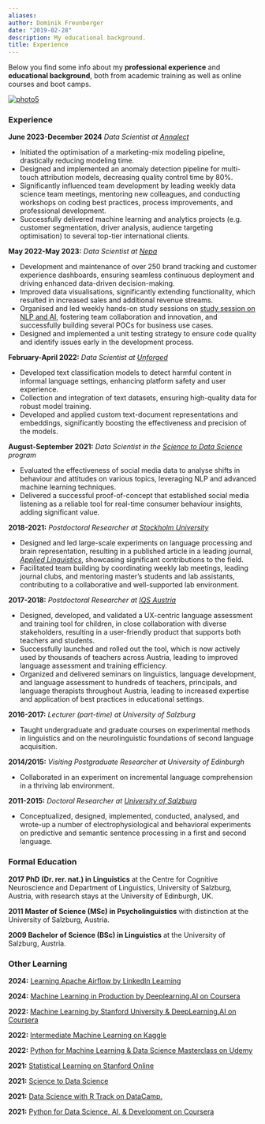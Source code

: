 ```yaml
---
aliases:
author: Dominik Freunberger
date: "2019-02-28"
description: My educational background.
title: Experience
---
```

Below you find some info about my __professional experience__ and __educational background__, both from academic training as well as online courses and boot camps.

[![photo5](/photo5.png)](/large5.jpeg)

### Experience
__June 2023-December 2024__ _Data Scientist at [Annalect](https://annalectnordics.com/)_

  - Initiated the optimisation of a marketing-mix modeling pipeline, drastically reducing modeling time.
  - Designed and implemented an anomaly detection pipeline for multi-touch attribution models, decreasing quality control time by 80%.
  - Significantly influenced team development by leading weekly data science team meetings, mentoring new colleagues, and conducting workshops on coding best practices, process improvements, and professional development.
  - Successfully delivered machine learning and analytics projects (e.g. customer segmentation, driver analysis, audience targeting optimisation) to several top-tier international clients.

__May 2022-May 2023:__ _Data Scientist at [Nepa](https://nepa.se/)_

  - Development and maintenance of over 250 brand tracking and customer experience dashboards, ensuring seamless continuous deployment and driving enhanced data-driven decision-making.
  - Improved data visualisations, significantly extending functionality, which resulted in increased sales and additional revenue streams.
  - Organised and led weekly hands-on study sessions on [study session on NLP and AI](https://dmnkfr.netlify.app/projects/nlp_club/), fostering team collaboration and innovation, and successfully building several POCs for business use cases. 
  - Designed and implemented a unit testing strategy to ensure code quality and identify issues early in the development process.

__February-April 2022:__ _Data Scientist at [Unforged](https://www.unforged.net/)_

  - Developed text classification models to detect harmful content in informal language settings, enhancing platform safety and user experience.
  - Collection and integration of text datasets, ensuring high-quality data for robust model training.
  - Developed and applied custom text-document representations and embeddings, significantly boosting the effectiveness and precision of the models.

__August-September 2021:__ _Data Scientist in the [Science to Data Science](https://s2ds.org/) program_

  - Evaluated the effectiveness of social media data to analyse shifts in behaviour and attitudes on various topics, leveraging NLP and advanced machine learning techniques.
  - Delivered a successful proof-of-concept that established social media listening as a reliable tool for real-time consumer behaviour insights, adding significant value.


__2018-2021:__ _Postdoctoral Researcher at [Stockholm University](https://www.biling.su.se/english/)_

  - Designed and led large-scale experiments on language processing and brain representation, resulting in a published article in a leading journal, [_Applied Linguistics_](https://academic.oup.com/applij), showcasing significant contributions to the field.
  - Facilitated team building by coordinating weekly lab meetings, leading journal clubs, and mentoring master’s students and lab assistants, contributing to a collaborative and well-supported lab environment.

__2017-2018:__ _Postdoctoral Researcher at [IQS Austria](https://www.iqs.gv.at/)_

  - Designed, developed, and validated a UX-centric language assessment and training tool for children, in close collaboration with diverse stakeholders, resulting in a user-friendly product that supports both teachers and students.
  - Successfully launched and rolled out the tool, which is now actively used by thousands of teachers across Austria, leading to improved language assessment and training efficiency.
  - Organized and delivered seminars on linguistics, language development, and language assessment to hundreds of teachers, principals, and language therapists throughout Austria, leading to increased expertise and application of best practices in educational settings.

__2016-2017:__ _Lecturer (part-time) at University of Salzburg_

  - Taught undergraduate and graduate courses on experimental methods in linguistics and on the neurolinguistic foundations of second language acquisition.

__2014/2015:__ _Visiting Postgraduate Researcher at University of Edinburgh_

  - Collaborated in an experiment on incremental language comprehension in a thriving lab environment.

__2011-2015:__ _Doctoral Researcher at [University of Salzburg](https://ccns.sbg.ac.at/)_

  - Conceptualized, designed, implemented, conducted, analysed, and wrote-up a number of electrophysiological and behavioral experiments on predictive and semantic sentence processing in a first and second language.

### Formal Education
__2017 PhD (Dr. rer. nat.) in Linguistics__ at the Centre for Cognitive Neuroscience and Department of Linguistics, University of Salzburg, Austria, with research stays at the University of Edinburgh, UK.

__2011 Master of Science (MSc) in Psycholinguistics__ with distinction at the University of Salzburg, Austria.

__2009 Bachelor of Science (BSc) in Linguistics__ at the University of Salzburg, Austria.

### Other Learning
__2024:__ [Learning Apache Airflow by LinkedIn Learning](https://www.linkedin.com/learning/certificates/92f7fb08d697bc4b38941d050b81d10efdbdbb1e6e311c2ecab01bf30a481132?u=39207972)

__2024:__ [Machine Learning in Production by Deeplearning.AI on Coursera](https://www.coursera.org/account/accomplishments/verify/V1Y80Y6Y2R1I)

__2022:__ [Machine Learning by Stanford University & DeepLearning.AI on Coursera](https://www.coursera.org/account/accomplishments/specialization/certificate/4BJDN3AM952G) 

__2022:__ [Intermediate Machine Learning on Kaggle](https://www.kaggle.com/learn/certification/dominikfreunberger/intermediate-machine-learning)

__2022:__ [Python for Machine Learning & Data Science Masterclass on Udemy](https://www.udemy.com/certificate/UC-78be0238-d178-49fe-9f5d-3b1166c71407/)

__2021:__ [Statistical Learning on Stanford Online](https://www.credential.net/a007ea22-7e45-4fd7-9bea-cf1977b012f6#gs.bhxu8p)

__2021:__ [Science to Data Science](https://www.credential.net/a007ea22-7e45-4fd7-9bea-cf1977b012f6#gs.bhxu8p)

__2021:__ [Data Science with R Track on DataCamp.](https://www.datacamp.com/statement-of-accomplishment/track/4705929b5bbd9a0e3a817d8fe7d3c3edda78a3d5)

__2021:__ [Python for Data Science, AI, & Development on Coursera](https://www.coursera.org/account/accomplishments/certificate/PHSGZZEVPRVU)